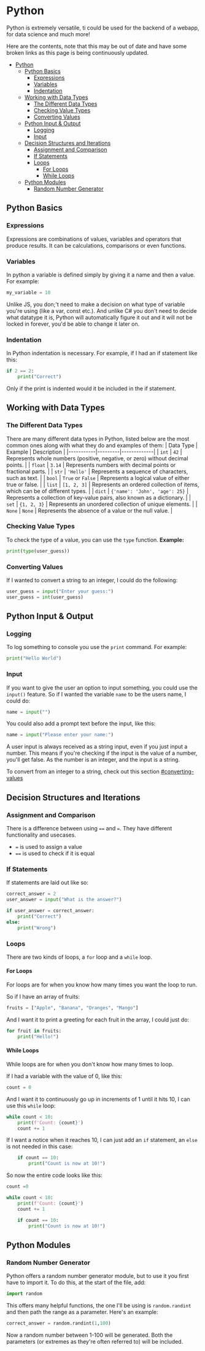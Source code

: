 # Python
Python is extremely versatile, ti could be used for the backend of a webapp, for data science and much more!

Here are the contents, note that this may be out of date and have some broken links as this page is being continuously updated.
- [Python](#python)
  - [Python Basics](#python-basics)
    - [Expressions](#expressions)
    - [Variables](#variables)
    - [Indentation](#indentation)
  - [Working with Data Types](#working-with-data-types)
    - [The Different Data Types](#the-different-data-types)
    - [Checking Value Types](#checking-value-types)
    - [Converting Values](#converting-values)
  - [Python Input \& Output](#python-input--output)
    - [Logging](#logging)
    - [Input](#input)
  - [Decision Structures and Iterations](#decision-structures-and-iterations)
    - [Assignment and Comparison](#assignment-and-comparison)
    - [If Statements](#if-statements)
    - [Loops](#loops)
      - [For Loops](#for-loops)
      - [While Loops](#while-loops)
  - [Python Modules](#python-modules)
    - [Random Number Generator](#random-number-generator)


## Python Basics

### Expressions
Expressions are combinations of values, variables and operators that produce results. It can be calculations, comparisons or even functions.

### Variables
In python a variable is defined simply by giving it a name and then a value.
For example:
```py
my_variable = 10
```
Unlike JS, you don;'t need to make a decision on what type of variable you're using (like a var, const etc.). And unlike C# you don't need to decide what datatype it is, Python will automatically figure it out and it will not be locked in forever, you'd be able to change it later on.

### Indentation
In Python indentation is necessary. For example, if I had an if statement like this:
```py
if 2 == 2:
    print("Correct")
```
Only if the print is indented would it be included in the if statement.

## Working with Data Types

### The Different Data Types
There are many different data types in Python, listed below are the most common ones along with what they do and examples of them:
| Data Type | Example | Description |
|-----------|---------|-------------|
| `int`     | `42`    | Represents whole numbers (positive, negative, or zero) without decimal points. |
| `float`   | `3.14`  | Represents numbers with decimal points or fractional parts. |
| `str`     | `'Hello'` | Represents a sequence of characters, such as text. |
| `bool`    | `True` or `False` | Represents a logical value of either true or false. |
| `list`    | `[1, 2, 3]` | Represents an ordered collection of items, which can be of different types. |
| `dict`    | `{'name': 'John', 'age': 25}` | Represents a collection of key-value pairs, also known as a dictionary. |
| `set`     | `{1, 2, 3}` | Represents an unordered collection of unique elements. |
| `None`    | `None`  | Represents the absence of a value or the null value. |

### Checking Value Types
To check the type of a value, you can use the `type` function.
**Example:**
```py
print(type(user_guess))
```

### Converting Values
If I wanted to convert a string to an integer, I could do the following:
```py
user_guess = input("Enter your guess:")
user_guess = int(user_guess)
```

## Python Input & Output

### Logging
To log something to console you use the `print` command. For example:
```py
print("Hello World")
```

### Input
If you want to give the user an option to input something, you could use the `input()` feature. So if I wanted the variable `name` to be the users name, I could do:
```py
name = input("")
```

You could also add a prompt text before the input, like this:
```py
name = input("Please enter your name:")
```

A user input is always received as a string input, even if you just input a number. This means if you're checking if the input is the value of a number, you'll get false. As the number is an integer, and the input is a string.

To convert from an integer to a string, check out this section [#converting-values](here)

## Decision Structures and Iterations

### Assignment and Comparison
There is a difference between using `==` and `=`. They have different functionality and usecases.

 - `=` is used to assign a value
 - `==` is used to check if it is equal

### If Statements
If statements are laid out like so:
```py
correct_answer = 2
user_answer = input("What is the answer?")

if user_answer = correct_answer:
    print("Correct")
else:
    print("Wrong")
```

### Loops
There are two kinds of loops, a `for` loop and a `while` loop.

#### For Loops
For loops are for when you know how many times you want the loop to run.

So if I have an array of fruits:
```py
fruits = ["Apple", "Banana", "Oranges", "Mango"]
```
And I want it to print a greeting for each fruit in the array, I could just do:
```py
for fruit in fruits:
    print("Hello!")
```

#### While Loops
While loops are for when you don't know how many times to loop.

If I had a variable with the value of 0, like this:
```py
count = 0
```

And I want it to continuously go up in increments of 1 until it hits 10, I can use this `while` loop:
```py
while count < 10:
    print(f'Count: {count}')
    count += 1
```

If I want a notice when it reaches 10, I can just add an `if` statement, an `else` is not needed in this case:
```py
    if count == 10:
        print("Count is now at 10!")
```

So now the entire code looks like this:
```py
count =0

while count < 10:
    print(f'Count: {count}')
    count += 1

    if count == 10:
        print("Count is now at 10!")
```

## Python Modules

### Random Number Generator
Python offers a random number generator module, but to use it you first have to import it. To do this, at the start of the file, add:
```py
import random
```

This offers many helpful functions, the one I'll be using is `random.randint` and then path the range as a parameter. Here's an example:
```py
correct_answer = random.randint(1,100)
```
Now a random number between 1-100 will be generated. Both the parameters (or extremes as they're often referred to) will be included.